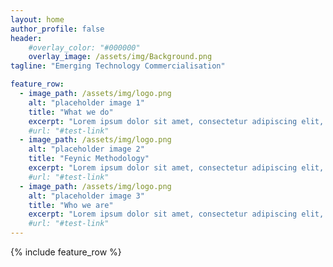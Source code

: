 ```yaml
---
layout: home
author_profile: false
header:
    #overlay_color: "#000000"
    overlay_image: /assets/img/Background.png
tagline: "Emerging Technology Commercialisation"

feature_row:
  - image_path: /assets/img/logo.png
    alt: "placeholder image 1"
    title: "What we do"
    excerpt: "Lorem ipsum dolor sit amet, consectetur adipiscing elit, sed do eiusmod tempor incididunt ut labore et dolore magna aliqua. Ut enim ad minim veniam, quis nostrud exercitation ullamco laboris nisi ut aliquip ex ea commodo consequat"
    #url: "#test-link"
  - image_path: /assets/img/logo.png
    alt: "placeholder image 2"
    title: "Feynic Methodology"
    excerpt: "Lorem ipsum dolor sit amet, consectetur adipiscing elit, sed do eiusmod tempor incididunt ut labore et dolore magna aliqua. Ut enim ad minim veniam, quis nostrud exercitation ullamco laboris nisi ut aliquip ex ea commodo consequat"
    #url: "#test-link"
  - image_path: /assets/img/logo.png
    alt: "placeholder image 3"
    title: "Who we are"
    excerpt: "Lorem ipsum dolor sit amet, consectetur adipiscing elit, sed do eiusmod tempor incididunt ut labore et dolore magna aliqua. Ut enim ad minim veniam, quis nostrud exercitation ullamco laboris nisi ut aliquip ex ea commodo consequat"
    #url: "#test-link"
---
```


{% include feature_row %}